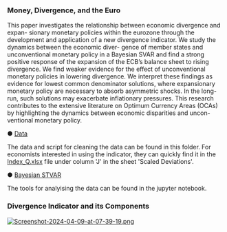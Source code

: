 ### Money, Divergence, and the Euro

This paper investigates the relationship between economic divergence and expan- sionary monetary policies within the eurozone through the development and application of a new divergence indicator. We study the dynamics between the economic diver- gence of member states and unconventional monetary policy in a Bayesian SVAR and find a strong positive response of the expansion of the ECB’s balance sheet to rising divergence. We find weaker evidence for the effect of unconventional monetary policies in lowering divergence. We interpret these findings as evidence for lowest common denominator solutions, where expansionary monetary policy are necessary to absorb asymmetric shocks. In the long-run, such solutions may exacerbate inflationary pressures. This research contributes to the extensive literature on Optimum Currency Areas (OCAs) by highlighting the dynamics between economic disparities and uncon- ventional monetary policy.

● [Data](https://github.com/Moritz-Pfeifer/Divergence-Indicator/tree/main/Data) 

The data and script for cleaning the data can be found in this folder. For economists interested in using the indicator, they can quickly find it in the [Index_Q.xlsx](https://github.com/Moritz-Pfeifer/Divergence-Indicator/blob/main/Data/Index_Q.xlsx) file under column 'J' in the sheet 'Scaled Deviations'. 

● [Bayesian STVAR](https://github.com/Moritz-Pfeifer/Divergence-Indicator/blob/main/Divergenz.ipynb)

The tools for analyising the data can be found in the jupyter notebook. 

### Divergence Indicator and its Components
[![Screenshot-2024-04-09-at-07-39-19.png](https://i.postimg.cc/Bbcj0kxX/Screenshot-2024-04-09-at-07-39-19.png)](https://postimg.cc/jn2x683b)

